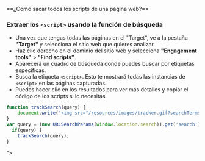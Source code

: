 ==¿Como sacar todos los scripts de una página web?==
### **Extraer los `<script>` usando la función de búsqueda**
   - Una vez que tengas todas las páginas en el "Target", ve a la pestaña **"Target"** y selecciona el sitio web que quieres analizar.
   - Haz clic derecho en el dominio del sitio web y selecciona **"Engagement tools"** > **"Find scripts"**.
   - Aparecerá un cuadro de búsqueda donde puedes buscar por etiquetas específicas.
   - Busca la etiqueta `<script>`. Esto te mostrará todas las instancias de `<script>` en las páginas capturadas.
   - Puedes hacer clic en los resultados para ver más detalles y copiar el código de los scripts si lo necesitas.

```javascript
function trackSearch(query) {
    document.write('<img src="/resources/images/tracker.gif?searchTerms='+query+'">');
}
var query = (new URLSearchParams(window.location.search)).get('search');
  if(query) {
    trackSearch(query);
}
```

"><script>alert()<script>